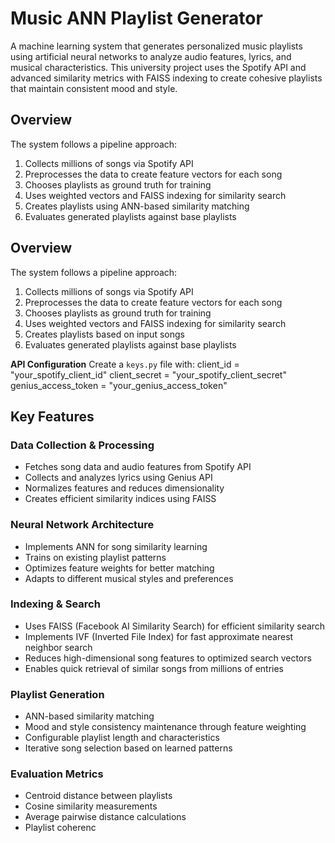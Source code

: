 # Music ANN Playlist Generator

A machine learning system that generates personalized music playlists using artificial neural networks to analyze audio features, lyrics, and musical characteristics. This university project uses the Spotify API and advanced similarity metrics with FAISS indexing to create cohesive playlists that maintain consistent mood and style.

## Overview

The system follows a pipeline approach:
1. Collects millions of songs via Spotify API
2. Preprocesses the data to create feature vectors for each song
3. Chooses playlists as ground truth for training
4. Uses weighted vectors and FAISS indexing for similarity search
5. Creates playlists using ANN-based similarity matching
6. Evaluates generated playlists against base playlists
## Overview

The system follows a pipeline approach:
1. Collects millions of songs via Spotify API
2. Preprocesses the data to create feature vectors for each song
3. Chooses playlists as ground truth for training
4. Uses weighted vectors and FAISS indexing for similarity search
5. Creates playlists based on input songs
6. Evaluates generated playlists against base playlists

**API Configuration**
Create a `keys.py` file with:
client_id = "your_spotify_client_id"
client_secret = "your_spotify_client_secret"
genius_access_token = "your_genius_access_token"


## Key Features

### Data Collection & Processing
- Fetches song data and audio features from Spotify API
- Collects and analyzes lyrics using Genius API
- Normalizes features and reduces dimensionality
- Creates efficient similarity indices using FAISS

### Neural Network Architecture
- Implements ANN for song similarity learning
- Trains on existing playlist patterns
- Optimizes feature weights for better matching
- Adapts to different musical styles and preferences

### Indexing & Search
- Uses FAISS (Facebook AI Similarity Search) for efficient similarity search
- Implements IVF (Inverted File Index) for fast approximate nearest neighbor search
- Reduces high-dimensional song features to optimized search vectors
- Enables quick retrieval of similar songs from millions of entries

### Playlist Generation
- ANN-based similarity matching
- Mood and style consistency maintenance through feature weighting
- Configurable playlist length and characteristics
- Iterative song selection based on learned patterns

### Evaluation Metrics
- Centroid distance between playlists
- Cosine similarity measurements
- Average pairwise distance calculations
- Playlist coherenc

